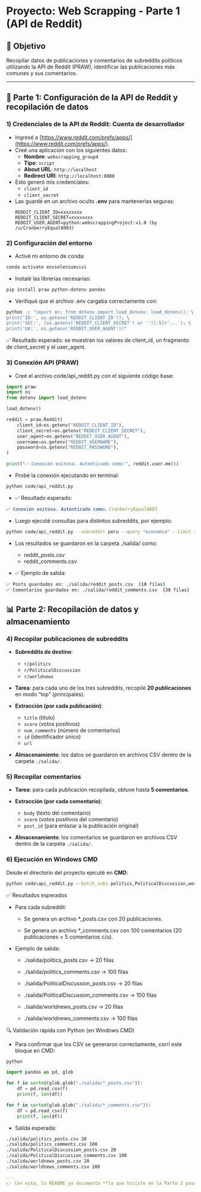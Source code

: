 # Proyecto: Web Scrapping - Parte 1 (API de Reddit)

## 🎯 Objetivo
Recopilar datos de publicaciones y comentarios de subreddits políticos utilizando la API de Reddit (PRAW), identificar las publicaciones más comunes y sus comentarios.

---

## 📌 Parte 1: Configuración de la API de Reddit y recopilación de datos

### 1) Credenciales de la API de Reddit: Cuenta de desarrollador
- Ingresé a [https://www.reddit.com/prefs/apps/](https://www.reddit.com/prefs/apps/).
- Creé una aplicación con los siguientes datos:
  - **Nombre**: `webscrapping_group4`
  - **Tipo**: `script`
  - **About URL**: `http://localhost`
  - **Redirect URI**: `http://localhost:8080`
- Esto generó mis credenciales:
  - `client_id`
  - `client_secret`
- Las guardé en un archivo oculto **.env** para mantenerlas seguras:
  ```env
  REDDIT_CLIENT_ID=xxxxxxxx
  REDDIT_CLIENT_SECRET=xxxxxxxx
  REDDIT_USER_AGENT=python:webscrappingProject:v1.0 (by /u/CranberryEqual8083)
  ```


### 2) Configuración del entorno
- Activé mi entorno de conda:
```bash
conda activate envseleniumvivi
```
- Instalé las librerías necesarias:
```bash
pip install praw python-dotenv pandas
```
- Verifiqué que el archivo .env cargaba correctamente con:
```bash
python -c "import os; from dotenv import load_dotenv; load_dotenv(); \
print('ID:', os.getenv('REDDIT_CLIENT_ID')); \
print('SEC:', (os.getenv('REDDIT_CLIENT_SECRET') or '')[:5]+'...'); \
print('UA:', os.getenv('REDDIT_USER_AGENT'))"
```

✅ Resultado esperado: se muestran los valores de client_id, un fragmento de client_secret y el user_agent.



### 3) Conexión API (PRAW)
- Creé el archivo code/api_reddit.py con el siguiente código base:
```python
import praw
import os
from dotenv import load_dotenv

load_dotenv()

reddit = praw.Reddit(
    client_id=os.getenv("REDDIT_CLIENT_ID"),
    client_secret=os.getenv("REDDIT_CLIENT_SECRET"),
    user_agent=os.getenv("REDDIT_USER_AGENT"),
    username=os.getenv("REDDIT_USERNAME"),
    password=os.getenv("REDDIT_PASSWORD"),
)

print("✅ Conexión exitosa. Autenticado como:", reddit.user.me())
```
- Probé la conexión ejecutando en terminal:
```bash
python code/api_reddit.py
```
- ✅ Resultado esperado:
```yaml
✅ Conexión exitosa. Autenticado como: CranberryEqual8083
```
- Luego ejecuté consultas para distintos subreddits, por ejemplo:
```bash
python code/api_reddit.py --subreddit peru --query "economia" --limit 10 --comments --max_comments 5
```
- Los resultados se guardaron en la carpeta ./salida/ como:
  - reddit_posts.csv
  - reddit_comments.csv

- ✅ Ejemplo de salida:
```bash
✅ Posts guardados en: ./salida/reddit_posts.csv  (10 filas)
✅ Comentarios guardados en: ./salida/reddit_comments.csv  (38 filas)
```


## 📊 Parte 2: Recopilación de datos y almacenamiento

### 4) Recopilar publicaciones de subreddits
- **Subreddits de destino**:
  - `r/politics`
  - `r/PoliticalDiscussion`
  - `r/worldnews`

- **Tarea**: para cada uno de los tres subreddits, recopilé **20 publicaciones** en modo “top” (principales).

- **Extracción (por cada publicación)**:
  - `title` (título)
  - `score` (votos positivos)
  - `num_comments` (número de comentarios)
  - `id` (identificador único)
  - `url`

- **Almacenamiento**: los datos se guardaron en archivos CSV dentro de la carpeta `./salida/`.

### 5) Recopilar comentarios
- **Tarea**: para cada publicación recopilada, obtuve hasta **5 comentarios**.

- **Extracción (por cada comentario)**:
  - `body` (texto del comentario)
  - `score` (votos positivos del comentario)
  - `post_id` (para enlazar a la publicación original)

- **Almacenamiento**: los comentarios se guardaron en archivos CSV dentro de la carpeta `./salida/`.

### 6) Ejecución en Windows CMD
Desde el directorio del proyecto ejecuté en **CMD**:

```bat
python code\api_reddit.py --batch_subs politics,PoliticalDiscussion,worldnews --batch_mode top --batch_limit 20 --batch_max_comments 5
```

✅ Resultados esperados

- Para cada subreddit:

  - Se genera un archivo *_posts.csv con 20 publicaciones.

  - Se genera un archivo *_comments.csv con 100 comentarios (20 publicaciones × 5 comentarios c/u).

- Ejemplo de salida:

  - ./salida/politics_posts.csv → 20 filas

  - ./salida/politics_comments.csv → 100 filas

  - ./salida/PoliticalDiscussion_posts.csv → 20 filas

  - ./salida/PoliticalDiscussion_comments.csv → 100 filas

  - ./salida/worldnews_posts.csv → 20 filas

  - ./salida/worldnews_comments.csv → 100 filas

🔍 Validación rápida con Python (en Windows CMD)
  - Para confirmar que los CSV se generaron correctamente, corrí este bloque en CMD:
  ```bat
  python
  ```

```python
import pandas as pd, glob

for f in sorted(glob.glob("./salida/*_posts.csv")):
    df = pd.read_csv(f)
    print(f, len(df))

for f in sorted(glob.glob("./salida/*_comments.csv")):
    df = pd.read_csv(f)
    print(f, len(df))
```

- Salida esperada:
```bash
./salida/politics_posts.csv 20
./salida/politics_comments.csv 100
./salida/PoliticalDiscussion_posts.csv 20
./salida/PoliticalDiscussion_comments.csv 100
./salida/worldnews_posts.csv 20
./salida/worldnews_comments.csv 100
```

```yaml
---
👉 Con esto, tu README ya documenta **lo que hiciste en la Parte 2 paso a paso**, incluyendo la validación.  
```
